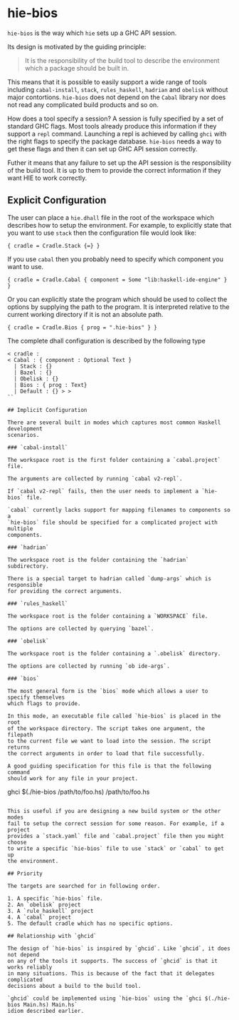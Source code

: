 # hie-bios

`hie-bios` is the way which `hie` sets up a GHC API session.

Its design is motivated by the guiding principle:

> It is the responsibility of the build tool to describe the environment
>  which a package should be built in.

This means that it is possible
to easily support a wide range of tools including `cabal-install`, `stack`,
`rules_haskell`, `hadrian` and `obelisk` without major contortions.
`hie-bios` does not depend on the `Cabal` library nor does not
read any complicated build products and so on.

How does a tool specify a session? A session is fully specified by a set of
standard GHC flags. Most tools already produce this information if they support
a `repl` command. Launching a repl is achieved by calling `ghci` with the
right flags to specify the package database. `hie-bios` needs a way to get
these flags and then it can set up GHC API session correctly.

Futher it means that any failure to set up the API session is the responsibility
of the build tool. It is up to them to provide the correct information if they
want HIE to work correctly.

## Explicit Configuration

The user can place a `hie.dhall` file in the root of the workspace which
describes how to setup the environment. For example, to explicitly state
that you want to use `stack` then the configuration file would look like:

```
{ cradle = Cradle.Stack {=} }
```

If you use `cabal` then you probably need to specify which component you want
to use.

```
{ cradle = Cradle.Cabal { component = Some "lib:haskell-ide-engine" } }
```

Or you can explicitly state the program which should be used to collect
the options by supplying the path to the program. It is interpreted
relative to the current working directory if it is not an absolute path.

```
{ cradle = Cradle.Bios { prog = ".hie-bios" } }
```

The complete dhall configuration is described by the following type

```
< cradle :
< Cabal : { component : Optional Text }
  | Stack : {}
  | Bazel : {}
  | Obelisk : {}
  | Bios : { prog : Text}
  | Default : {} > >
``

## Implicit Configuration

There are several built in modes which captures most common Haskell development
scenarios.

### `cabal-install`

The workspace root is the first folder containing a `cabal.project` file.

The arguments are collected by running `cabal v2-repl`.

If `cabal v2-repl` fails, then the user needs to implement a `hie-bios` file.

`cabal` currently lacks support for mapping filenames to components so a
`hie-bios` file should be specified for a complicated project with multiple
components.

### `hadrian`

The workspace root is the folder containing the `hadrian` subdirectory.

There is a special target to hadrian called `dump-args` which is responsible
for providing the correct arguments.

### `rules_haskell`

The workspace root is the folder containing a `WORKSPACE` file.

The options are collected by querying `bazel`.

### `obelisk`

The workspace root is the folder containing a `.obelisk` directory.

The options are collected by running `ob ide-args`.

### `bios`

The most general form is the `bios` mode which allows a user to specify themselves
which flags to provide.

In this mode, an executable file called `hie-bios` is placed in the root
of the workspace directory. The script takes one argument, the filepath
to the current file we want to load into the session. The script returns
the correct arguments in order to load that file successfully.

A good guiding specification for this file is that the following command
should work for any file in your project.

```
ghci $(./hie-bios /path/to/foo.hs) /path/to/foo.hs
```

This is useful if you are designing a new build system or the other modes
fail to setup the correct session for some reason. For example, if a project
provides a `stack.yaml` file and `cabal.project` file then you might choose
to write a specific `hie-bios` file to use `stack` or `cabal` to get up
the environment.

## Priority

The targets are searched for in following order.

1. A specific `hie-bios` file.
2. An `obelisk` project
3. A `rule_haskell` project
4. A `cabal` project
5. The default cradle which has no specific options.

## Relationship with `ghcid`

The design of `hie-bios` is inspired by `ghcid`. Like `ghcid`, it does not depend
on any of the tools it supports. The success of `ghcid` is that it works reliably
in many situations. This is because of the fact that it delegates complicated
decisions about a build to the build tool.

`ghcid` could be implemented using `hie-bios` using the `ghci $(./hie-bios Main.hs) Main.hs`
idiom described earlier.

